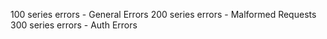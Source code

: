 100 series errors - General Errors
200 series errors - Malformed Requests
300 series errors - Auth Errors
